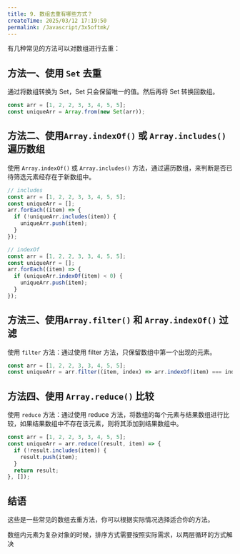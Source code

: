 ```yaml
---
title: 9. 数组去重有哪些方式？
createTime: 2025/03/12 17:19:50
permalink: /Javascript/3x5oftmk/
---
```


有几种常见的方法可以对数组进行去重：

## 方法一、使用 `Set` 去重

通过将数组转换为 Set，Set 只会保留唯一的值。然后再将 Set 转换回数组。

```javascript
const arr = [1, 2, 2, 3, 3, 4, 5, 5];
const uniqueArr = Array.from(new Set(arr));
```

## 方法二、使用`Array.indexOf()` 或 `Array.includes()` 遍历数组

使用 `Array.indexOf()` 或 `Array.includes()` 方法，通过遍历数组，来判断是否已待筛选元素经存在于新数组中。

```javascript :collapsed-lines
// includes
const arr = [1, 2, 2, 3, 3, 4, 5, 5];
const uniqueArr = [];
arr.forEach((item) => {
  if (!uniqueArr.includes(item)) {
    uniqueArr.push(item);
  }
});

// indexOf
const arr = [1, 2, 2, 3, 3, 4, 5, 5];
const uniqueArr = [];
arr.forEach((item) => {
  if (uniqueArr.indexOf(item) < 0) {
    uniqueArr.push(item);
  }
});
```

## 方法三、使用`Array.filter()` 和 `Array.indexOf()` 过滤

使用 `filter` 方法：通过使用 filter 方法，只保留数组中第一个出现的元素。

```javascript
const arr = [1, 2, 2, 3, 3, 4, 5, 5];
const uniqueArr = arr.filter((item, index) => arr.indexOf(item) === index);
```

## 方法四、使用 `Array.reduce()` 比较

使用 `reduce` 方法：通过使用 reduce 方法，将数组的每个元素与结果数组进行比较，如果结果数组中不存在该元素，则将其添加到结果数组中。

```javascript
const arr = [1, 2, 2, 3, 3, 4, 5, 5];
const uniqueArr = arr.reduce((result, item) => {
  if (!result.includes(item)) {
    result.push(item);
  }
  return result;
}, []);
```

## 结语

这些是一些常见的数组去重方法，你可以根据实际情况选择适合你的方法。

数组内元素为复杂对象的时候，排序方式需要按照实际需求，以两层循环的方式解决
